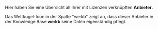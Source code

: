 Hier haben Sie eine Übersicht all Ihrer mit Lizenzen verknüpften **Anbieter**.

Das Weltkugel-Icon in der Spalte "we:kb" zeigt an, dass dieser Anbieter in der Knowledge Base **we:kb** seine Daten eigenständig pflegt.
